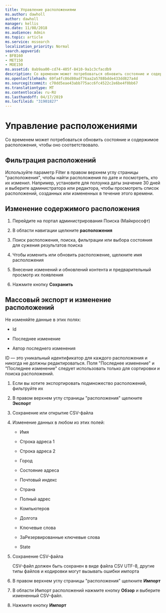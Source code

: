 ```yaml
---
title: Управление расположениями
ms.author: dawholl
author: dawholl
manager: kellis
ms.date: 11/08/2018
ms.audience: Admin
ms.topic: article
ms.service: mssearch
localization_priority: Normal
search.appverid:
- BFB160
- MET150
- MOE150
ms.assetid: 8ab9aa00-cd74-405f-8410-9a1c3cfacdb9
description: Со временем может потребоваться обновить состояние и содержимое расположения, чтобы оно соответствовало.
ms.openlocfilehash: 69fa4fc86d80adf76aa2a5788bdde433dd827a4d
ms.sourcegitcommit: c70dd5eae43abb775acc6fc4522c2e6be4f0bb67
ms.translationtype: MT
ms.contentlocale: ru-RU
ms.lasthandoff: 04/17/2019
ms.locfileid: "31901827"
---
```

# <a name="manage-locations"></a>Управление расположениями

Со временем может потребоваться обновить состояние и содержимое расположения, чтобы оно соответствовало. 
  
## <a name="filter-locations"></a>Фильтрация расположений

Используйте параметр Filter в правом верхнем углу страницы "расположения", чтобы найти расположения по дате и посмотреть, кто их изменил. Например, установите для ползунка даты значение 30 дней и выберите администратора или редактора, чтобы просмотреть список расположений, созданных или измененных в течение этого времени.
  
## <a name="change-location-content"></a>Изменение содержимого расположения

1. Перейдите на портал администрирования Поиска (Майкрософт)
    
2. В области навигации щелкните **расположения**
    
3. Поиск расположения, поиска, фильтрации или выбора состояния для сужения результатов поиска
    
4. Чтобы изменить или обновить расположение, щелкните имя расположения
    
5. Внесение изменений и обновлений контента и предварительный просмотр их появления 
    
6. Нажмите кнопку **Сохранить**
    
## <a name="bulk-export-and-edit-locations"></a>Массовый экспорт и изменение расположений

Не изменяйте данные в этих полях:
  
- Id
    
- Последнее изменение
    
- Автор последнего изменения
    
ID — это уникальный идентификатор для каждого расположения и никогда не должны редактироваться. Поля "Последнее изменение" и "Последнее изменение" следует использовать только для сортировки и поиска расположений.
  
1. Если вы хотите экспортировать подмножество расположений, фильтруйте их
    
2. В правом верхнем углу страницы "расположения" щелкните **Экспорт**
    
3. Сохранение или открытие CSV-файла
    
4. Изменение данных в любом из этих полей:
    
   - Имя
    
   - Строка адреса 1
    
   - Строка адреса 2
    
   - Город
    
   - Состояние адреса
    
   - Почтовый индекс
    
   - Страна
    
   - Полный адрес
    
   - Компьютеров
    
   - Долгота
    
   - Ключевые слова
    
   - ЗаРезервированные ключевые слова
    
   - State
    
5. Сохранение CSV-файла

    CSV-файл должен быть сохранен в виде файла CSV UTF-8, другие типы файлов и кодировки могут вызывать ошибки импорта
    
6. В правом верхнем углу страницы "расположения" щелкните **Импорт**
    
7. В области Импорт расположений нажмите кнопку **Обзор** и выберите измененный CSV-файл. 
    
8. Нажмите кнопку **Импорт**

  

